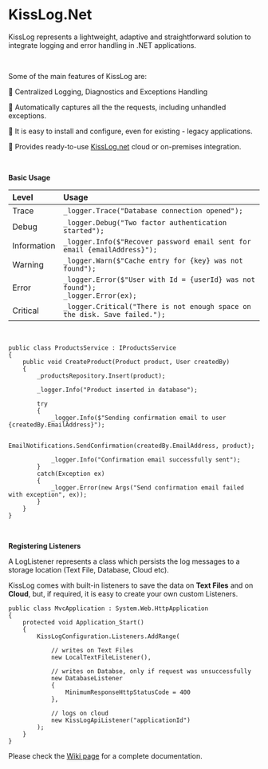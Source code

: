 # KissLog.Net

KissLog represents a lightweight, adaptive and straightforward solution to integrate logging and error handling in .NET applications.

<br>

Some of the main features of KissLog are:

:small_blue_diamond: Centralized Logging, Diagnostics and Exceptions Handling

:small_blue_diamond: Automatically captures all the the requests, including unhandled exceptions.

:small_blue_diamond: It is easy to install and configure, even for existing - legacy applications.

:small_blue_diamond: Provides ready-to-use [KissLog.net](https://kisslog.net) cloud or on-premises integration.

<br>

**Basic Usage**

| Level  | Usage |
| :--- | :--- |
| Trace  | `_logger.Trace("Database connection opened");`  |
| Debug  | `_logger.Debug("Two factor authentication started");`  |
| Information  | `_logger.Info($"Recover password email sent for email {emailAddress}");`  |
| Warning  | `_logger.Warn($"Cache entry for {key} was not found");`  |
| Error  | `_logger.Error($"User with Id = {userId} was not found");` <br> `_logger.Error(ex);`  |
| Critical  | `_logger.Critical("There is not enough space on the disk. Save failed.");`  |

<br>

```
public class ProductsService : IProductsService
{
    public void CreateProduct(Product product, User createdBy)
    {
        _productsRepository.Insert(product);
        
        _logger.Info("Product inserted in database");
    
        try
        {
            _logger.Info($"Sending confirmation email to user {createdBy.EmailAddress}");

            EmailNotifications.SendConfirmation(createdBy.EmailAddress, product);

            _logger.Info("Confirmation email successfully sent");
        }
        catch(Exception ex)
        {
            _logger.Error(new Args("Send confirmation email failed with exception", ex));
        }
    }
}
```

<br>

**Registering Listeners**

A LogListener represents a class which persists the log messages to a storage location (Text File, Database, Cloud etc).

KissLog comes with built-in listeners to save the data on **Text Files** and on **Cloud**, but, if required, it is easy to create your own custom Listeners.

```
public class MvcApplication : System.Web.HttpApplication
{
    protected void Application_Start()
    {
        KissLogConfiguration.Listeners.AddRange(
        
            // writes on Text Files
            new LocalTextFileListener(),
            
            // writes on Databse, only if request was unsuccessfully 
            new DatabaseListener
            {
                MinimumResponseHttpStatusCode = 400
            },
            
            // logs on cloud
            new KissLogApiListener("applicationId")
        );
    }
}
```

Please check the [Wiki page](https://github.com/catalingavan/KissLog-net/wiki) for a complete documentation.
